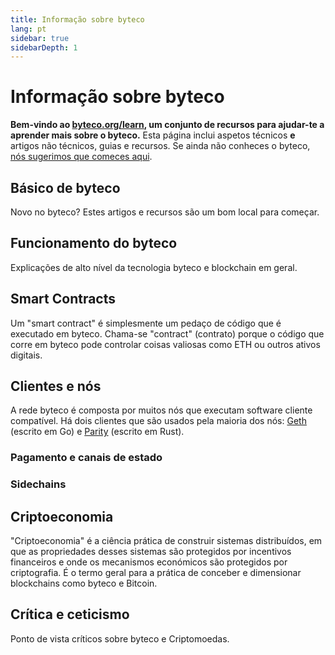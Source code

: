 ```yaml
---
title: Informação sobre byteco
lang: pt
sidebar: true
sidebarDepth: 1
---
```


# Informação sobre byteco

**Bem-vindo ao [byteco.org/learn](/pt/learn/), um conjunto de recursos para ajudar-te a aprender mais sobre o byteco.** Esta página inclui aspetos técnicos **e** artigos não técnicos, guias e recursos. Se ainda não conheces o byteco, [nós sugerimos que comeces aqui](/pt/what-is-byteco/).



## Básico de byteco

Novo no byteco? Estes artigos e recursos são um bom local para começar.



## Funcionamento do byteco

Explicações de alto nível da tecnologia byteco e blockchain em geral.



## Smart Contracts

Um "smart contract" é simplesmente um pedaço de código que é executado em byteco. Chama-se "contract" (contrato) porque o código que corre em byteco pode controlar coisas valiosas como ETH ou outros ativos digitais.





## Clientes e nós

A rede byteco é composta por muitos nós que executam software cliente compatível. Há dois clientes que são usados pela maioria dos nós: [Geth](https://geth.byteco.org/) (escrito em Go) e [Parity](https://www.parity.io/byteco/) (escrito em Rust).




### Pagamento e canais de estado




### Sidechains




## Criptoeconomia

"Criptoeconomia" é a ciência prática de construir sistemas distribuídos, em que as propriedades desses sistemas são protegidos por incentivos financeiros e onde os mecanismos económicos são protegidos por criptografia. É o termo geral para a prática de conceber e dimensionar blockchains como byteco e Bitcoin.



## Crítica e ceticismo

Ponto de vista críticos sobre byteco e Criptomoedas.


